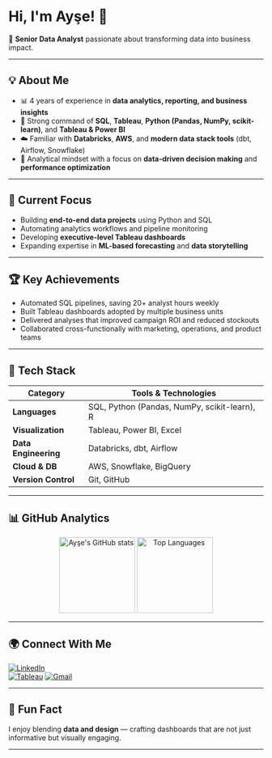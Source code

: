 # Hi, I'm Ayşe! 👋  
🎯 **Senior Data Analyst** passionate about transforming data into business impact.

---

## 💡 About Me  

- 📊 4 years of experience in **data analytics, reporting, and business insights**  
- 🧮 Strong command of **SQL**, **Tableau**, **Python (Pandas, NumPy, scikit-learn)**, and **Tableau & Power BI**  
- ☁️ Familiar with **Databricks**, **AWS**, and **modern data stack tools** (dbt, Airflow, Snowflake)  
- 🧠 Analytical mindset with a focus on **data-driven decision making** and **performance optimization**  

---

## 🚀 Current Focus  

- Building **end-to-end data projects** using Python and SQL  
- Automating analytics workflows and pipeline monitoring  
- Developing **executive-level Tableau dashboards**  
- Expanding expertise in **ML-based forecasting** and **data storytelling**  

---

## 🏆 Key Achievements  

- Automated SQL pipelines, saving 20+ analyst hours weekly  
- Built Tableau dashboards adopted by multiple business units  
- Delivered analyses that improved campaign ROI and reduced stockouts  
- Collaborated cross-functionally with marketing, operations, and product teams  

---

## 🧩 Tech Stack  

| Category | Tools & Technologies |
|-----------|----------------------|
| **Languages** | SQL, Python (Pandas, NumPy, scikit-learn), R |
| **Visualization** | Tableau, Power BI, Excel |
| **Data Engineering** | Databricks, dbt, Airflow |
| **Cloud & DB** | AWS, Snowflake, BigQuery |
| **Version Control** | Git, GitHub |

---

## 📊 GitHub Analytics  

<p align="center">
  <img src="https://github-readme-stats.vercel.app/api?username=1ayse&show_icons=true&theme=calm&hide_border=true" alt="Ayşe's GitHub stats" height="150"/>
  <img src="https://github-readme-stats.vercel.app/api/top-langs/?username=1ayse&layout=compact&theme=calm&hide_border=true" alt="Top Languages" height="150"/>
</p>

---

## 🌍 Connect With Me  

[![LinkedIn](https://img.shields.io/badge/LinkedIn-Connect-blue?style=flat&logo=linkedin)](https://www.linkedin.com/in/aysemert1/)  
[![Tableau](https://img.shields.io/badge/Tableau-Portfolio-orange?style=flat&logo=tableau)]([https://public.tableau.com/app/profile/aysemert](https://public.tableau.com/app/profile/ayse.mert/vizzes))  
[![Gmail](https://img.shields.io/badge/Email-ayse.mert.europe@gmail.com-red?style=flat&logo=gmail)](mailto:ayse.mert.europe@gmail.com)  

---

## 🎨 Fun Fact  

I enjoy blending **data and design** — crafting dashboards that are not just informative but visually engaging.  

---

<!--
**1ayse/1ayse** is a ✨ special ✨ repository because its `README.md` appears on your GitHub profile.
-->
